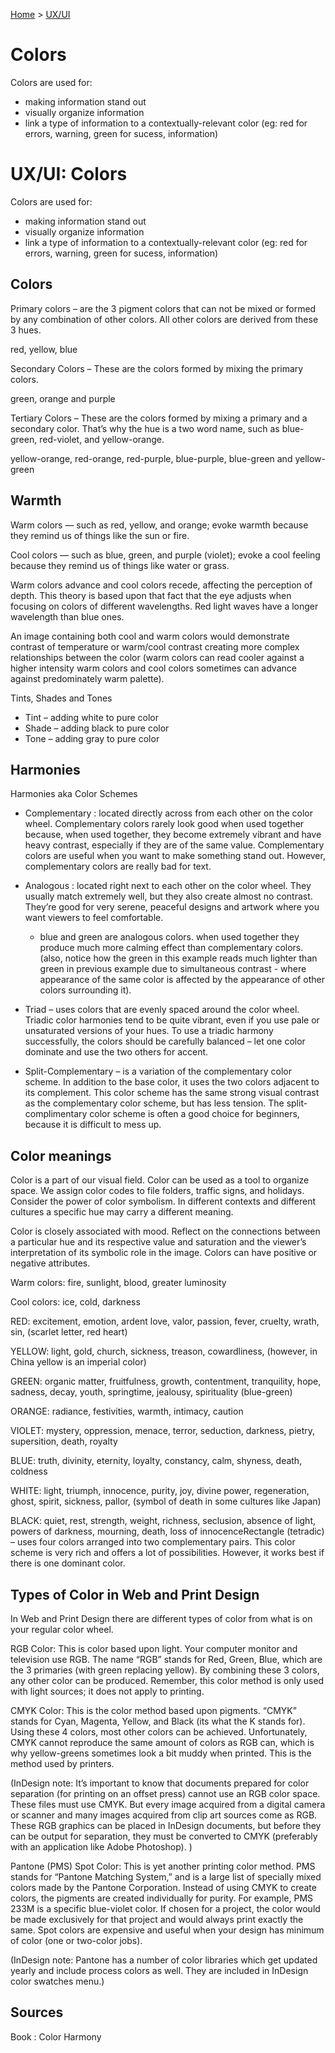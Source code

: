 [Home](../../README.md) > [UX/UI](./README.md)

# Colors

Colors are used for:
- making information stand out
- visually organize information
- link a type of information to a contextually-relevant color (eg: red for errors, warning, green for sucess, information)

# UX/UI: Colors

Colors are used for:
- making information stand out
- visually organize information
- link a type of information to a contextually-relevant color (eg: red for errors, warning, green for sucess, information)

## Colors

Primary colors – are the 3 pigment colors that can not be mixed or formed by any combination of other colors. All other colors are derived from these 3 hues.

red, yellow, blue

Secondary Colors – These are the colors formed by mixing the primary colors.

green, orange and purple

Tertiary Colors – These are the colors formed by mixing a primary and a secondary color. That’s why the hue is a two word name, such as blue-green, red-violet, and yellow-orange.

yellow-orange, red-orange, red-purple, blue-purple, blue-green and yellow-green

## Warmth

Warm colors — such as red, yellow, and orange; evoke warmth because they remind us of things like the sun or fire.

Cool colors — such as blue, green, and purple (violet); evoke a cool feeling because they remind us of things like water or grass.

Warm colors advance and cool colors recede, affecting the perception of depth. This theory is based upon that fact that the eye adjusts when focusing on colors of different wavelengths. Red light waves have a longer wavelength than blue ones.

An image containing both cool and warm colors would demonstrate contrast of temperature or warm/cool contrast creating more complex relationships between the color (warm colors can read cooler against a higher intensity warm colors and cool colors sometimes can advance against predominately warm palette).

Tints, Shades and Tones

* Tint – adding white to pure color
* Shade – adding black to pure color
* Tone – adding gray to pure color

## Harmonies

Harmonies aka Color Schemes

* Complementary : located directly across from each other on the color wheel. Complementary colors rarely look good when used together because, when used together, they become extremely vibrant and have heavy contrast, especially if they are of the same value. Complementary colors are useful when you want to make something stand out. However, complementary colors are really bad for text.

* Analogous : located right next to each other on the color wheel. They usually match extremely well, but they also create almost no contrast. They’re good for very serene, peaceful designs and artwork where you want viewers to feel comfortable.

	* blue and green are analogous colors. when used together they produce much more calming effect than complementary colors. (also, notice how the green in this example reads much lighter than green in previous example due to simultaneous contrast - where appearance of the same color is affected by the appearance of other colors surrounding it).

* Triad – uses colors that are evenly spaced around the color wheel. Triadic color harmonies tend to be quite vibrant, even if you use pale or unsaturated versions of your hues. To use a triadic harmony successfully, the colors should be carefully balanced – let one color dominate and use the two others for accent.

* Split-Complementary – is a variation of the complementary color scheme. In addition to the base color, it uses the two colors adjacent to its complement. This color scheme has the same strong visual contrast as the complementary color scheme, but has less tension. The split-complimentary color scheme is often a good choice for beginners, because it is difficult to mess up.

## Color meanings

Color is a part of our visual field.  Color can be used as a tool to organize space.  We assign color codes to file folders, traffic signs, and holidays.  Consider the power of color symbolism.  In different contexts and different cultures a specific hue may carry a different meaning.

Color is closely associated with mood.   Reflect on the connections between a particular hue and its respective value and saturation and the viewer’s interpretation of its symbolic role in the image.  Colors can have positive or negative attributes.

Warm colors:   fire, sunlight, blood, greater luminosity

Cool colors:    ice, cold, darkness

RED: excitement, emotion, ardent love, valor, passion, fever, cruelty, wrath, sin,  (scarlet letter, red heart)

YELLOW: light, gold, church, sickness, treason, cowardliness, (however,  in China yellow is an imperial color)

GREEN: organic matter, fruitfulness, growth, contentment, tranquility, hope, sadness, decay, youth, springtime, jealousy, spirituality (blue-green)

ORANGE:  radiance, festivities, warmth, intimacy, caution

VIOLET: mystery, oppression, menace, terror, seduction, darkness, pietry, supersition, death, royalty

BLUE:  truth, divinity, eternity, loyalty, constancy, calm, shyness, death, coldness

WHITE:  light, triumph, innocence, purity, joy, divine power, regeneration, ghost, spirit, sickness, pallor, (symbol of death in some cultures like Japan)

BLACK: quiet, rest, strength, weight, richness, seclusion, absence of light, powers of darkness, mourning, death,  loss of innocenceRectangle (tetradic) – uses four colors arranged into two complementary pairs. This color scheme is very rich and offers a lot of possibilities. However, it works best if there is one dominant color.

## Types of Color in Web and Print Design

In Web and Print Design there are different types of color from what is on your regular color wheel.

RGB Color: This is color based upon light. Your computer monitor and television use RGB. The name “RGB” stands for Red, Green, Blue, which are the 3 primaries (with green replacing yellow). By combining these 3 colors, any other color can be produced. Remember, this color method is only used with light sources; it does not apply to printing.

CMYK Color: This is the color method based upon pigments. “CMYK” stands for Cyan, Magenta, Yellow, and Black (its what the K stands for). Using these 4 colors, most other colors can be achieved. Unfortunately, CMYK cannot reproduce the same amount of colors as RGB can, which is why yellow-greens sometimes look a bit muddy when printed. This is the method used by printers.

(InDesign note: It’s important to know that documents prepared for color separation (for printing on an offset press) cannot use an RGB color space. These files must use CMYK. But every image acquired from a digital camera or scanner and many images acquired from clip art sources come as RGB. These RGB graphics can be placed in InDesign documents, but before they can be output for separation, they must be converted to CMYK (preferably with an application like Adobe Photoshop). )

Pantone (PMS) Spot Color: This is yet another printing color method. PMS stands for “Pantone Matching System,” and is a large list of specially mixed colors made by the Pantone Corporation. Instead of using CMYK to create colors, the pigments are created individually for purity. For example,  PMS 233M is a specific blue-violet color. If chosen for a project, the color would be made exclusively for  that project and would always print exactly the same. Spot colors are expensive and useful when your design has minimum of color (one or two-color jobs).

(InDesign note: Pantone has a number of color libraries which get updated yearly and include process colors as well. They are included in InDesign color swatches menu.)

## Sources

Book : Color Harmony
